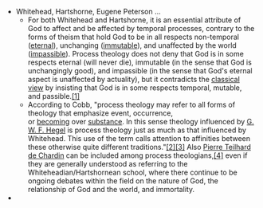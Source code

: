- Whitehead, Hartshorne, Eugene Peterson ...
	- For both Whitehead and Hartshorne, it is an essential attribute of God to affect and be affected by temporal processes, contrary to the forms of theism that hold God to be in all respects non-temporal ([eternal](https://en.m.wikipedia.org/wiki/Eternity)), unchanging ([immutable](https://en.m.wikipedia.org/wiki/Immutability_(theology))), and unaffected by the world ([impassible](https://en.m.wikipedia.org/wiki/Impassibility)). Process theology does not deny that God is in some respects eternal (will never die), immutable (in the sense that God is unchangingly good), and impassible (in the sense that God's eternal aspect is unaffected by actuality), but it contradicts the [classical view](https://en.m.wikipedia.org/wiki/Classical_theism) by insisting that God is in some respects temporal, mutable, and passible.[[1]](https://en.m.wikipedia.org/wiki/Process_theology#cite_note-viney-1)
	- According to Cobb, "process theology may refer to all forms of theology that emphasize event, occurrence, or [becoming](https://en.m.wikipedia.org/wiki/Becoming_(philosophy)) over [substance](https://en.m.wikipedia.org/wiki/Being). In this sense theology influenced by [G. W. F. Hegel](https://en.m.wikipedia.org/wiki/Georg_Wilhelm_Friedrich_Hegel) is process theology just as much as that influenced by Whitehead. This use of the term calls attention to affinities between these otherwise quite different traditions."[[2]](https://en.m.wikipedia.org/wiki/Process_theology#cite_note-2)[[3]](https://en.m.wikipedia.org/wiki/Process_theology#cite_note-3) Also [Pierre Teilhard de Chardin](https://en.m.wikipedia.org/wiki/Pierre_Teilhard_de_Chardin) can be included among process theologians,[[4]](https://en.m.wikipedia.org/wiki/Process_theology#cite_note-4) even if they are generally understood as referring to the Whiteheadian/Hartshornean school, where there continue to be ongoing debates within the field on the nature of God, the relationship of God and the world, and immortality.
-